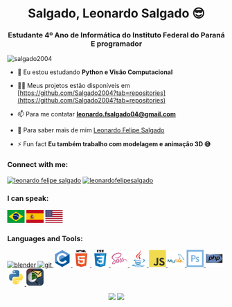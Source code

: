 <h1 align="center">Salgado, Leonardo Salgado 😎</h1>
<h3 align="center">Estudante 4º Ano de Informática do Instituto Federal do Paraná <br>E programador</h3>

<p align="left"> <img src="https://komarev.com/ghpvc/?username=salgado2004&label=Profile%20views&color=0e75b6&style=flat" alt="salgado2004" /> </p>

- 🌱 Eu estou estudando **Python e Visão Computacional**

- 👨‍💻 Meus projetos estão disponíveis em [https://github.com/Salgado2004?tab=repositories](https://github.com/Salgado2004?tab=repositories)

- 📫 Para me contatar **leonardo.fsalgado04@gmail.com**

- 📄 Para saber mais de mim [Leonardo Felipe Salgado](https://www.linkedin.com/in/leonardo-felipe-salgado-394312234?lipi=urn%3Ali%3Apage%3Ad_flagship3_profile_view_base_contact_details%3B%2FCJ414PWQEupkRlQvWYlWA%3D%3D)

- ⚡ Fun fact **Eu também trabalho com modelagem e animação 3D 😅**

<h3 align="left">Connect with me:</h3>
<p align="left">
<a href="https://linkedin.com/in/leonardo-felipe-salgado-394312234" target="blank"><img align="center" src="https://raw.githubusercontent.com/rahuldkjain/github-profile-readme-generator/master/src/images/icons/Social/linked-in-alt.svg" alt="leonardo felipe salgado" height="30" width="40" /></a>
<a href="https://instagram.com/leonardofelipesalgado" target="blank"><img align="center" src="https://raw.githubusercontent.com/rahuldkjain/github-profile-readme-generator/master/src/images/icons/Social/instagram.svg" alt="leonardofelipesalgado" height="30" width="40" /></a>
</p>
<h3 align="left"> I can speak:</h3>
<p align="left">
<img src="languages/pt-br.png" alt="português" title="Português" height="30" width="40" />
<img src="languages/es.png" alt="español" title="Español" height="30" width="40" />
<img src="languages/en-us.jpg" alt="english" title="English" height="30" width="40" />
</p>

<h3 align="left">Languages and Tools:</h3>
<p align="left"> <a href="https://www.blender.org/" target="_blank" rel="noreferrer"> <img src="https://download.blender.org/branding/community/blender_community_badge_white.svg" alt="blender" width="40" height="40"/> </a>
</a> <a href="https://git-scm.com/" target="_blank" rel="noreferrer"> <img src="https://www.vectorlogo.zone/logos/git-scm/git-scm-icon.svg" alt="git" width="40" height="40"/> </a> <a href="https://www.cprogramming.com/" target="_blank" rel="noreferrer"> <img src="https://raw.githubusercontent.com/devicons/devicon/master/icons/c/c-original.svg" alt="c" width="40" height="40"/> </a> <a href="https://www.w3.org/html/" target="_blank" rel="noreferrer"> <img src="https://raw.githubusercontent.com/devicons/devicon/master/icons/html5/html5-original-wordmark.svg" alt="html5" width="40" height="40"/> </a> <a href="https://www.w3schools.com/css/" target="_blank" rel="noreferrer"> <img src="https://raw.githubusercontent.com/devicons/devicon/master/icons/css3/css3-original-wordmark.svg" alt="css3" width="40" height="40"/> </a> <a href="https://https://www.w3schools.com/sass/default.php" target="_blank" rel="noreferrer"> <img src="languages/sass.png" alt="sass css" width="40" height="40"/> </a> <a href="https://www.java.com" target="_blank" rel="noreferrer"> <img src="https://raw.githubusercontent.com/devicons/devicon/master/icons/java/java-original.svg" alt="java" width="40" height="40"/> </a> <a href="https://developer.mozilla.org/en-US/docs/Web/JavaScript" target="_blank" rel="noreferrer"> <img src="https://raw.githubusercontent.com/devicons/devicon/master/icons/javascript/javascript-original.svg" alt="javascript" width="40" height="40"/> </a> <a href="https://www.mysql.com/" target="_blank" rel="noreferrer"> <img src="https://raw.githubusercontent.com/devicons/devicon/master/icons/mysql/mysql-original-wordmark.svg" alt="mysql" width="40" height="40"/> </a> <a href="https://www.photoshop.com/en" target="_blank" rel="noreferrer"> <img src="https://raw.githubusercontent.com/devicons/devicon/master/icons/photoshop/photoshop-line.svg" alt="photoshop" width="40" height="40"/> </a> <a href="https://www.php.net" target="_blank" rel="noreferrer"> <img src="https://raw.githubusercontent.com/devicons/devicon/master/icons/php/php-original.svg" alt="php" width="40" height="40"/> </a> <a href="https://www.python.org" target="_blank" rel="noreferrer"> <img src="https://raw.githubusercontent.com/devicons/devicon/master/icons/python/python-original.svg" alt="python" width="40" height="40"/> </a> 
<a href="https://www.netacad.com/pt-br/courses/packet-tracer" target="_blank" rel="noreferrer"> <img src="languages/Cisco-Packet-Tracer.png" alt="Cisco Packet Tracer" width="40" height="40"/> </a></p>

<p align="center">
<img width="40%" src="https://github-readme-stats.vercel.app/api/top-langs/?username=Salgado2004&layout=compact&langs_count=6&theme=light"/>
<img width="55%" src="https://github-readme-stats.vercel.app/api?username=Salgado2004&show_icons=true&theme=light&include_all_commits=true&count_private=true&hide=issues&custom_title=Statistics"/>
</p>
